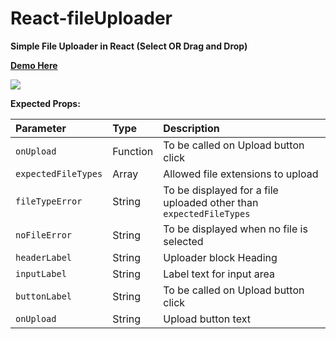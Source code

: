 # React-fileUploader
**Simple File Uploader in React (Select OR Drag and Drop)**

**[Demo Here](https://avaneeshtripathi.github.io/React-fileUploader/)**

![](https://raw.githubusercontent.com/avaneeshtripathi/misc/master/images/fileUploader.png)

**Expected Props:**

| Parameter | Type | Description |
| :-------- | :--- | :---------- |
| `onUpload` | Function | To be called on Upload button click |
| `expectedFileTypes` | Array <string> | Allowed file extensions to upload |
| `fileTypeError` | String | To be displayed for a file uploaded other than `expectedFileTypes` |
| `noFileError` | String | To be displayed when no file is selected |
| `headerLabel` | String | Uploader block Heading |
| `inputLabel` | String | Label text for input area |
| `buttonLabel` | String | To be called on Upload button click |
| `onUpload` | String | Upload button text |

